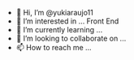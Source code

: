 - 👋 Hi, I’m @yukiaraujo11
- 👀 I’m interested in ... Front End
- 🌱 I’m currently learning ...
- 💞️ I’m looking to collaborate on ...
- 📫 How to reach me ...

<!---
yukiaraujo11/yukiaraujo11 is a ✨ special ✨ repository because its `README.md` (this file) appears on your GitHub profile.
You can click the Preview link to take a look at your changes.
--->
